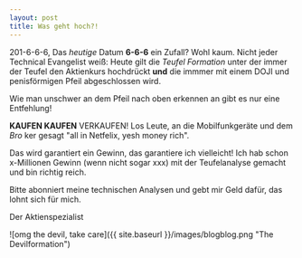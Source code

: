 ```yaml
---
layout: post
title: Was geht hoch?!
---
```


201-6-6-6, Das _heutige_ Datum **6-6-6** ein Zufall? Wohl kaum. Nicht jeder Technical Evangelist weiß: 
Heute gilt die _Teufel Formation_ unter der immer der Teufel den Aktienkurs hochdrückt **und** die immmer mit einem DOJI und penisförmigen Pfeil abgeschlossen wird.

Wie man unschwer an dem Pfeil nach oben erkennen an gibt es nur eine Entfehlung!

**KAUFEN KAUFEN** VERKAUFEN! Los Leute, an die Mobilfunkgeräte und dem _Bro_ ker gesagt "all in Netfelix, yesh money rich".

Das wird garantiert ein Gewinn, das garantiere ich vielleicht! Ich hab schon x-Millionen Gewinn (wenn nicht sogar xxx) mit der Teufelanalyse gemacht und bin richtig reich. 

Bitte abonniert meine technischen Analysen und gebt mir Geld dafür, das lohnt sich für mich.

Der Aktienspezialist



![omg the devil, take care]({{ site.baseurl }}/images/blogblog.png "The Devilformation")
